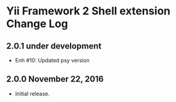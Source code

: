Yii Framework 2 Shell extension Change Log
==========================================

2.0.1 under development
-----------------------

- Enh #10: Updated psy version


2.0.0 November 22, 2016
-----------------------

- Initial release.

